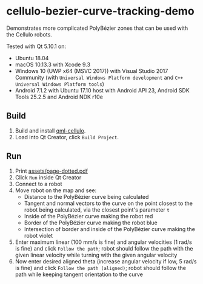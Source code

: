 cellulo-bezier-curve-tracking-demo
==================================

Demonstrates more complicated PolyBézier zones that can be used with the Cellulo robots.

Tested with Qt 5.10.1 on:

- Ubuntu 18.04
- macOS 10.13.3 with Xcode 9.3
- Windows 10 (UWP x64 (MSVC 2017)) with Visual Studio 2017 Community (with `Universal Windows Platform development` and `C++ Universal Windows Platform tools`)
- Android 7.1.2 with Ubuntu 17.10 host with Android API 23, Android SDK Tools 25.2.5 and Android NDK r10e

Build
-----

1. Build and install [qml-cellulo](../../).
1. Load into Qt Creator, click `Build Project`.

Run
---

1. Print [assets/page-dotted.pdf](assets/page-dotted.pdf)
1. Click `Run` inside Qt Creator
1. Connect to a robot
1. Move robot on the map and see:
    - Distance to the PolyBézier curve being calculated
    - Tangent and normal vectors to the curve on the point closest to the robot being calculated, via the closest point's parameter `t`
    - Inside of the PolyBézier curve making the robot red
    - Border of the PolyBézier curve making the robot blue
    - Intersection of border and inside of the PolyBézier curve making the robot violet
1. Enter maximum linear (100 mm/s is fine) and angular velocities (1 rad/s is fine) and click `Follow the path`; robot should follow the path with the given linear velocity while turning with the given angular velocity
1. Now enter desired aligned theta (increase angular velocity if low, 5 rad/s is fine) and click `Follow the path (aligned)`; robot should follow the path while keeping tangent orientation to the curve
